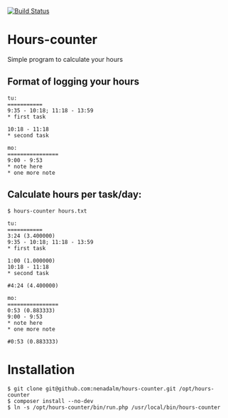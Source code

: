 [![Build Status](https://api.travis-ci.org/nenadalm/hours-counter.png?branch=master)](http://travis-ci.org/nenadalm/hours-counter)

Hours-counter
=============

Simple program to calculate your hours

Format of logging your hours
-----------------------------
```
tu:
===========
9:35 - 10:18; 11:18 - 13:59
* first task

10:18 - 11:18
* second task

mo:
================
9:00 - 9:53
* note here
* one more note
```

Calculate hours per task/day:
-----------------------------
```$ hours-counter hours.txt```

```
tu:
===========
3:24 (3.400000)
9:35 - 10:18; 11:18 - 13:59
* first task

1:00 (1.000000)
10:18 - 11:18
* second task

#4:24 (4.400000)

mo:
================
0:53 (0.883333)
9:00 - 9:53
* note here
* one more note

#0:53 (0.883333)
```

Installation
============
```
$ git clone git@github.com:nenadalm/hours-counter.git /opt/hours-counter
$ composer install --no-dev
$ ln -s /opt/hours-counter/bin/run.php /usr/local/bin/hours-counter
```
